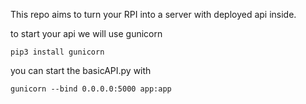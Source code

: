 This repo aims to turn your RPI into a server with deployed api inside.

to start your api we will use gunicorn 

```
pip3 install gunicorn
```


you can start the basicAPI.py with 

```
gunicorn --bind 0.0.0.0:5000 app:app
```

